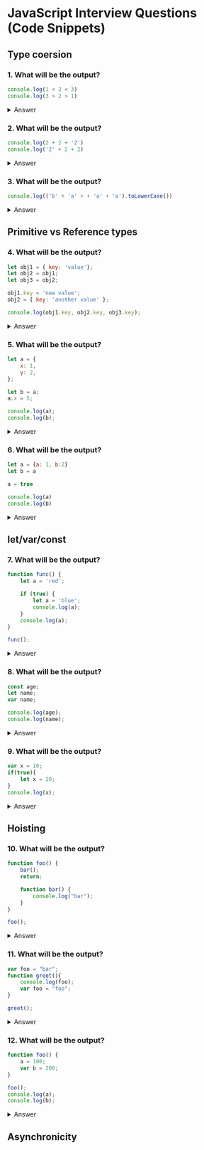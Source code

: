 # JavaScript Interview Questions (Code Snippets)

## Type coersion
### 1. What will be the output?
```javascript
console.log(1 < 2 < 3)
console.log(3 > 2 > 1)
```
<details>
<summary>Answer</summary>

```javascript
console.log(1 < 2 < 3) // true
console.log(3 > 2 > 1) // false
```
</details>

### 2. What will be the output?
```javascript
console.log(2 + 2 + '2')
console.log('2' + 2 + 2)
```
<details>
<summary>Answer</summary>

```javascript
console.log(2 + 2 + '2') // '42'
console.log('2' + 2 + 2) // '222'
```
</details>

### 3. What will be the output?
```javascript
console.log(('b' + 'a' + + 'a' + 'a').toLowerCase())
```
<details>
<summary>Answer</summary>

```javascript
console.log(('b' + 'a' + + 'a' + 'a').toLowerCase()) // 'banana'
```
</details>

## Primitive vs Reference types
### 4. What will be the output?
```javascript
let obj1 = { key: 'value'};
let obj2 = obj1;
let obj3 = obj2;

obj1.key = 'new value';
obj2 = { key: 'another value' };

console.log(obj1.key, obj2.key, obj3.key);
```
<details>
<summary>Answer</summary>

```javascript
let obj1 = { key: 'value'};
let obj2 = obj1;
let obj3 = obj2;

obj1.key = 'new value';
obj2 = { key: 'another value' };

console.log(obj1.key, obj2.key, obj3.key); // new value another value new value
```
</details>

### 5. What will be the output?
```javascript
let a = {
    x: 1,
    y: 2,
};

let b = a;
a.x = 5;

console.log(a);
console.log(b);
```
<details>
<summary>Answer</summary>

```javascript
let a = {
    x: 1,
    y: 2,
};

let b = a;
a.x = 5;

console.log(a); // {x: 5, y: 2}
console.log(b); // {x: 5, y: 2}
```
</details>

### 6. What will be the output?
```javascript
let a = {a: 1, b:2}
let b = a

a = true

console.log(a)
console.log(b)
```
<details>
<summary>Answer</summary>

```javascript
let a = {a: 1, b:2}
let b = a

a = true

console.log(a) // true
console.log(b) // {a: 1, b: 2}
```
</details>

## let/var/const

### 7. What will be the output?
```javascript
function func() {
    let a = 'red';

    if (true) {
        let a = 'blue';
        console.log(a);
    }
    console.log(a);
}

func();
```
<details>
<summary>Answer</summary>

```javascript
function func() {
    let a = 'red';

    if (true) {
        let a = 'blue';
        console.log(a);
    }
    console.log(a);
}

func(); // blue red
```
</details>

### 8. What will be the output?
```javascript
const age;
let name;
var name;

console.log(age);
console.log(name);
```
<details>
<summary>Answer</summary>

```javascript
const age; // SyntaxError: Missing initializer in const declaration
let name; 
var name; // SyntaxError: Identifier 'name' has already been declared

console.log(age);
console.log(name);
```
</details>

### 9. What will be the output?
```javascript
var x = 10;
if(true){
    let x = 20;
}
console.log(x);
```
<details>
<summary>Answer</summary>

```javascript
var x = 10;
if(true){
    let x = 20;
}
console.log(x); // 10
```
</details>

## Hoisting
### 10. What will be the output?
```javascript
function foo() {
    bar();
    return;

    function bar() {
        console.log("bar");
    }
}

foo();
```
<details>
<summary>Answer</summary>

```javascript
function foo() {
    bar();
    return;

    function bar() {
        console.log("bar");
    }
}

foo(); // "bar"
```
</details>

### 11. What will be the output?
```javascript
var foo = "bar";
function greet(){
    console.log(foo);
    var foo = "foo";
}

greet();
```
<details>
<summary>Answer</summary>

```javascript
var foo = "bar";
function greet(){
    console.log(foo);
    var foo = "foo";
}

greet(); // undefined
```
</details>

### 12. What will be the output?
```javascript
function foo() {
    a = 100;
    var b = 200;
}

foo();
console.log(a);    
console.log(b);     
```
<details>
<summary>Answer</summary>

```javascript
function foo() {
    a = 100;
    var b = 200;
}

foo();
console.log(a); // 100
console.log(b); // 'Error: b is not defined'
```
</details>


## Asynchronicity
